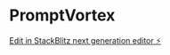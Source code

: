 # PromptVortex

[Edit in StackBlitz next generation editor ⚡️](https://stackblitz.com/~/github.com/Mel-101/PromptVortex)